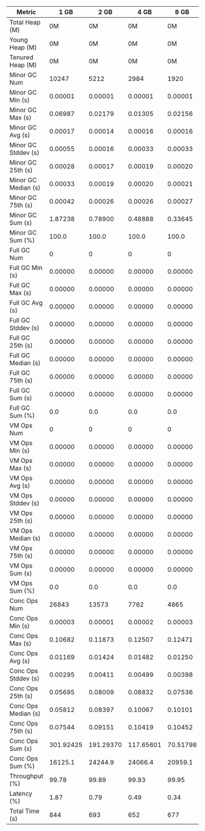 | Metric | 1 GB | 2 GB | 4 GB | 8 GB |
|------|----|----|----|----|
| Total Heap (M) | 0M | 0M | 0M | 0M |
| Young Heap (M) | 0M | 0M | 0M | 0M |
| Tenured Heap (M) | 0M | 0M | 0M | 0M |
| Minor GC Num | 10247 | 5212 | 2984 | 1920 |
| Minor GC Min (s) | 0.00001 | 0.00001 | 0.00001 | 0.00001 |
| Minor GC Max (s) | 0.06987 | 0.02179 | 0.01305 | 0.02156 |
| Minor GC Avg (s) | 0.00017 | 0.00014 | 0.00016 | 0.00016 |
| Minor GC Stddev (s) | 0.00055 | 0.00016 | 0.00033 | 0.00033 |
| Minor GC 25th (s) | 0.00028 | 0.00017 | 0.00019 | 0.00020 |
| Minor GC Median (s) | 0.00033 | 0.00019 | 0.00020 | 0.00021 |
| Minor GC 75th (s) | 0.00042 | 0.00026 | 0.00026 | 0.00027 |
| Minor GC Sum (s) | 1.87238 | 0.78900 | 0.48888 | 0.33645 |
| Minor GC Sum (%) | 100.0 | 100.0 | 100.0 | 100.0 |
| Full GC Num | 0 | 0 | 0 | 0 |
| Full GC Min (s) | 0.00000 | 0.00000 | 0.00000 | 0.00000 |
| Full GC Max (s) | 0.00000 | 0.00000 | 0.00000 | 0.00000 |
| Full GC Avg (s) | 0.00000 | 0.00000 | 0.00000 | 0.00000 |
| Full GC Stddev (s) | 0.00000 | 0.00000 | 0.00000 | 0.00000 |
| Full GC 25th (s) | 0.00000 | 0.00000 | 0.00000 | 0.00000 |
| Full GC Median (s) | 0.00000 | 0.00000 | 0.00000 | 0.00000 |
| Full GC 75th (s) | 0.00000 | 0.00000 | 0.00000 | 0.00000 |
| Full GC Sum (s) | 0.00000 | 0.00000 | 0.00000 | 0.00000 |
| Full GC Sum (%) | 0.0 | 0.0 | 0.0 | 0.0 |
| VM Ops Num | 0 | 0 | 0 | 0 |
| VM Ops Min (s) | 0.00000 | 0.00000 | 0.00000 | 0.00000 |
| VM Ops Max (s) | 0.00000 | 0.00000 | 0.00000 | 0.00000 |
| VM Ops Avg (s) | 0.00000 | 0.00000 | 0.00000 | 0.00000 |
| VM Ops Stddev (s) | 0.00000 | 0.00000 | 0.00000 | 0.00000 |
| VM Ops 25th (s) | 0.00000 | 0.00000 | 0.00000 | 0.00000 |
| VM Ops Median (s) | 0.00000 | 0.00000 | 0.00000 | 0.00000 |
| VM Ops 75th (s) | 0.00000 | 0.00000 | 0.00000 | 0.00000 |
| VM Ops Sum (s) | 0.00000 | 0.00000 | 0.00000 | 0.00000 |
| VM Ops Sum (%) | 0.0 | 0.0 | 0.0 | 0.0 |
| Conc Ops Num | 26843 | 13573 | 7762 | 4865 |
| Conc Ops Min (s) | 0.00003 | 0.00001 | 0.00002 | 0.00003 |
| Conc Ops Max (s) | 0.10682 | 0.11873 | 0.12507 | 0.12471 |
| Conc Ops Avg (s) | 0.01169 | 0.01424 | 0.01482 | 0.01250 |
| Conc Ops Stddev (s) | 0.00295 | 0.00411 | 0.00499 | 0.00398 |
| Conc Ops 25th (s) | 0.05695 | 0.08009 | 0.08832 | 0.07536 |
| Conc Ops Median (s) | 0.05812 | 0.08397 | 0.10067 | 0.10101 |
| Conc Ops 75th (s) | 0.07544 | 0.09151 | 0.10419 | 0.10452 |
| Conc Ops Sum (s) | 301.92425 | 191.29370 | 117.65601 | 70.51798 |
| Conc Ops Sum (%) | 16125.1 | 24244.9 | 24066.4 | 20959.1 |
| Throughput (%) | 99.78 | 99.89 | 99.93 | 99.95 |
| Latency (%) | 1.87 | 0.79 | 0.49 | 0.34 |
| Total Time (s) | 844 | 693 | 652 | 677 |
